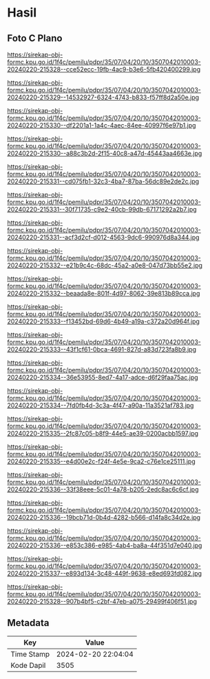 # Hasil

## Foto C Plano

https://sirekap-obj-formc.kpu.go.id/1f4c/pemilu/pdpr/35/07/04/20/10/3507042010003-20240220-215328--cce52ecc-19fb-4ac9-b3e6-5fb420400299.jpg

https://sirekap-obj-formc.kpu.go.id/1f4c/pemilu/pdpr/35/07/04/20/10/3507042010003-20240220-215329--14532927-6324-4743-b833-f57ff8d2a50e.jpg

https://sirekap-obj-formc.kpu.go.id/1f4c/pemilu/pdpr/35/07/04/20/10/3507042010003-20240220-215330--df2201a1-1a4c-4aec-84ee-40997f6e97b1.jpg

https://sirekap-obj-formc.kpu.go.id/1f4c/pemilu/pdpr/35/07/04/20/10/3507042010003-20240220-215330--a88c3b2d-2f15-40c8-a47d-45443aa4663e.jpg

https://sirekap-obj-formc.kpu.go.id/1f4c/pemilu/pdpr/35/07/04/20/10/3507042010003-20240220-215331--cd075fb1-32c3-4ba7-87ba-56dc89e2de2c.jpg

https://sirekap-obj-formc.kpu.go.id/1f4c/pemilu/pdpr/35/07/04/20/10/3507042010003-20240220-215331--30f71735-c9e2-40cb-99db-67171292a2b7.jpg

https://sirekap-obj-formc.kpu.go.id/1f4c/pemilu/pdpr/35/07/04/20/10/3507042010003-20240220-215331--acf3d2cf-d012-4563-9dc6-990976d8a344.jpg

https://sirekap-obj-formc.kpu.go.id/1f4c/pemilu/pdpr/35/07/04/20/10/3507042010003-20240220-215332--e21b9c4c-68dc-45a2-a0e8-047d73bb55e2.jpg

https://sirekap-obj-formc.kpu.go.id/1f4c/pemilu/pdpr/35/07/04/20/10/3507042010003-20240220-215332--beaada8e-801f-4d97-8062-39e813b89cca.jpg

https://sirekap-obj-formc.kpu.go.id/1f4c/pemilu/pdpr/35/07/04/20/10/3507042010003-20240220-215333--f13452bd-69d6-4b49-a19a-c372a20d964f.jpg

https://sirekap-obj-formc.kpu.go.id/1f4c/pemilu/pdpr/35/07/04/20/10/3507042010003-20240220-215333--43f1cf61-0bca-4691-827d-a83d723fa8b9.jpg

https://sirekap-obj-formc.kpu.go.id/1f4c/pemilu/pdpr/35/07/04/20/10/3507042010003-20240220-215334--36e53955-8ed7-4a17-adce-d6f29faa75ac.jpg

https://sirekap-obj-formc.kpu.go.id/1f4c/pemilu/pdpr/35/07/04/20/10/3507042010003-20240220-215334--7fd0fb4d-3c3a-4f47-a90a-11a3521af783.jpg

https://sirekap-obj-formc.kpu.go.id/1f4c/pemilu/pdpr/35/07/04/20/10/3507042010003-20240220-215335--2fc87c05-b8f9-44e5-ae39-0200acbb1597.jpg

https://sirekap-obj-formc.kpu.go.id/1f4c/pemilu/pdpr/35/07/04/20/10/3507042010003-20240220-215335--e4d00e2c-f24f-4e5e-9ca2-c76e1ce25111.jpg

https://sirekap-obj-formc.kpu.go.id/1f4c/pemilu/pdpr/35/07/04/20/10/3507042010003-20240220-215336--33f38eee-5c01-4a78-b205-2edc8ac6c6cf.jpg

https://sirekap-obj-formc.kpu.go.id/1f4c/pemilu/pdpr/35/07/04/20/10/3507042010003-20240220-215336--19bcb71d-0b4d-4282-b566-d14fa8c34d2e.jpg

https://sirekap-obj-formc.kpu.go.id/1f4c/pemilu/pdpr/35/07/04/20/10/3507042010003-20240220-215336--e853c386-e985-4ab4-ba8a-44f351d7e040.jpg

https://sirekap-obj-formc.kpu.go.id/1f4c/pemilu/pdpr/35/07/04/20/10/3507042010003-20240220-215337--e893d134-3c48-449f-9638-e8ed693fd082.jpg

https://sirekap-obj-formc.kpu.go.id/1f4c/pemilu/pdpr/35/07/04/20/10/3507042010003-20240220-215328--907b4bf5-c2bf-47eb-a075-29499f406f51.jpg


## Metadata

| Key        | Value               |
| ---------- | ------------------- |
| Time Stamp | 2024-02-20 22:04:04 |
| Kode Dapil | 3505                |



